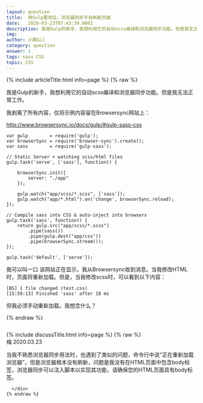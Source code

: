 ```yaml
---
layout: question
title:  用Gulp更改后，浏览器同步不会刷新页面
date:   2020-03-23T07:43:39.000Z
description: 我是Gulp的新手，我想利用它的自动scss编译和浏览器同步功能。但是我无法正常工作。我剥离了所有内容，仅将示例内容留在Browsersync网站上：...
img: 
author: 小胖Gil
category: question
answer: 1
tags: sass CSS
topic: CSS
---
```

<div class="article-root">
  <div class="article">
    {% include articleTitle.html info=page %}
    {% raw %}
    <div class="article-content"><p><font style="vertical-align: inherit;"><font style="vertical-align: inherit;">我是Gulp的新手，我想利用它的自动scss编译和浏览器同步功能。</font><font style="vertical-align: inherit;">但是我无法正常工作。</font></font></p>

<p><font style="vertical-align: inherit;"><font style="vertical-align: inherit;">我剥离了所有内容，仅将示例内容留在Browsersync网站上：</font></font></p>

<p><a href="http://www.browsersync.io/docs/gulp/#gulp-sass-css"><font style="vertical-align: inherit;"><font style="vertical-align: inherit;">http://www.browsersync.io/docs/gulp/#gulp-sass-css</font></font></a> </p>

<pre><code>var gulp        = require('gulp');<font></font>
var browserSync = require('browser-sync').create();<font></font>
var sass        = require('gulp-sass');<font></font>
<font></font>
// Static Server + watching scss/html files<font></font>
gulp.task('serve', ['sass'], function() {<font></font>
<font></font>
    browserSync.init({<font></font>
        server: "./app"<font></font>
    });<font></font>
<font></font>
    gulp.watch("app/scss/*.scss", ['sass']);<font></font>
    gulp.watch("app/*.html").on('change', browserSync.reload);<font></font>
});<font></font>
<font></font>
// Compile sass into CSS &amp; auto-inject into browsers<font></font>
gulp.task('sass', function() {<font></font>
    return gulp.src("app/scss/*.scss")<font></font>
        .pipe(sass())<font></font>
        .pipe(gulp.dest("app/css"))<font></font>
        .pipe(browserSync.stream());<font></font>
});<font></font>
<font></font>
gulp.task('default', ['serve']);<font></font>
</code></pre>

<p><font style="vertical-align: inherit;"><font style="vertical-align: inherit;">我可以叫一口 </font><font style="vertical-align: inherit;">该网站正在显示，我从Browsersync收到消息。</font><font style="vertical-align: inherit;">当我修改HTML时，页面将重新加载。</font><font style="vertical-align: inherit;">但是，当我修改scss时，可以看到以下内容：</font></font></p>

<pre><code>[BS] 1 file changed (test.css)<font></font>
[15:59:13] Finished 'sass' after 18 ms<font></font>
</code></pre>

<p><font style="vertical-align: inherit;"><font style="vertical-align: inherit;">但我必须手动重新加载。</font><font style="vertical-align: inherit;">我想念什么？</font></font></p></div>
    {% endraw %}
  </div>
  <p style="height: 0;width:0;overflow: hidden;"> 第2929篇《用Gulp更改后，浏览器同步不会刷新页面》来自Winter(https://github.com/aiyld/aiyld.github.io)的站点</p>
  <div class="discuss-wrapper">
    {% include discussTitle.html info=page %}
    {% raw %}
    <div class="discuss-item">
        <div class="discuss-parent">
          <div class="discuss-meta">
            <span class="discuss-user">梅</span>
            <span class="discuss-time">2020.03.23</span>
          </div>
          <div class="discuss-comment"><p><font style="vertical-align: inherit;"><font style="vertical-align: inherit;">当我不熟悉浏览器同步用法时，也遇到了类似的问题，命令行中说“正在重新加载浏览器”，但是浏览器根本没有刷新，问题是我没有在HTML页面中包含body标签，浏览器同步可以注入脚本以实现其功能，请确保您的HTML页面具有body标签。  </font></font></p></div>
        </div>
        
      </div>
    {% endraw %}
  </div>
<div>
